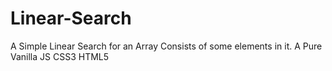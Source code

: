 # Linear-Search

A Simple Linear Search for an Array Consists of some elements in it.
A Pure Vanilla JS
CSS3
HTML5
